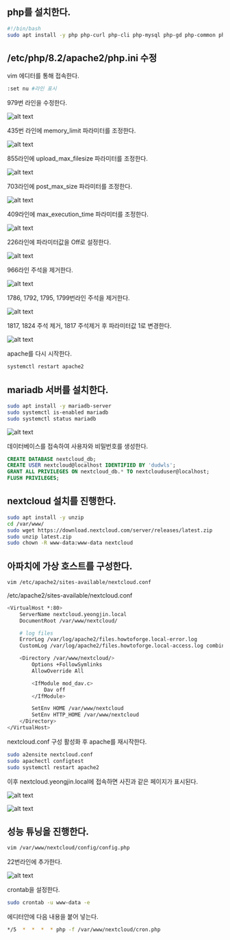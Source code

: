 ## php를 설치한다.
```sh
#!/bin/bash
sudo apt install -y php php-curl php-cli php-mysql php-gd php-common php-xml php-json php-intl php-pear php-imagick php-dev php-common php-mbstring php-zip php-soap php-bz2 php-bcmath php-gmp php-apcu libmagickcore-dev php-redis php-memcached
```

## /etc/php/8.2/apache2/php.ini 수정
vim 에디터를 통해 접속한다.
```sh
:set nu #라인 표시 
```

979번 라인을 수정한다.
<p>

![alt text](images/nextcloud/image.png)

</p>

435번 라인에 memory_limit 파라미터를 조정한다.
<p>

![alt text](images/nextcloud/image-1.png)

</p>


855라인에 upload_max_filesize 파라미터를 조정한다.

<p>

![alt text](images/nextcloud/image-2.png)

</p>

703라인에 post_max_size 파라미터를 조정한다.

<p>

![alt text](images/nextcloud/image-3.png)

</p>

409라인에 max_execution_time 파라미터를 조정한다.
<p>

![alt text](images/nextcloud/image-4.png)

</p>


226라인에 파라미터값을 Off로 설정한다.
<p>

![alt text](images/nextcloud/image-5.png)

</p>


966라인 주석을 제거한다.
<p>

![alt text](images/nextcloud/image-6.png)

</p>

1786, 1792, 1795, 1799번라인 주석을 제거한다.
<p>

![alt text](images/nextcloud/image-7.png)

</p>

1817, 1824 주석 제거, 1817 주석제거 후 파라미터값 1로 변경한다.
<p>

![alt text](images/nextcloud/image-8.png)

</p>

apache를 다시 시작한다.
```sh
systemctl restart apache2
```


## mariadb 서버를 설치한다.
```sh
sudo apt install -y mariadb-server
sudo systemctl is-enabled mariadb 
sudo systemctl status mariadb
```
<p>

![alt text](images/nextcloud/image-9.png)

</p>


데이터베이스를 접속하여 사용자와 비밀번호를 생성한다.
```sql
CREATE DATABASE nextcloud_db;
CREATE USER nextcloud@localhost IDENTIFIED BY 'dudwls';
GRANT ALL PRIVILEGES ON nextcloud_db.* TO nextclouduser@localhost;
FLUSH PRIVILEGES;
```

## nextcloud 설치를 진행한다.
```sh
sudo apt install -y unzip
cd /var/www/
sudo wget https://download.nextcloud.com/server/releases/latest.zip
sudo unzip latest.zip
sudo chown -R www-data:www-data nextcloud
```

## 아파치에 가상 호스트를 구성한다.
```sh
vim /etc/apache2/sites-available/nextcloud.conf
```

/etc/apache2/sites-available/nextcloud.conf
```sh
<VirtualHost *:80>
    ServerName nextcloud.yeongjin.local
    DocumentRoot /var/www/nextcloud/

    # log files
    ErrorLog /var/log/apache2/files.howtoforge.local-error.log
    CustomLog /var/log/apache2/files.howtoforge.local-access.log combined

    <Directory /var/www/nextcloud/>
        Options +FollowSymlinks
        AllowOverride All

        <IfModule mod_dav.c>
            Dav off
        </IfModule>

        SetEnv HOME /var/www/nextcloud
        SetEnv HTTP_HOME /var/www/nextcloud
    </Directory>
</VirtualHost>
```

nextcloud.conf 구성 활성화 후 apache를 재시작한다.
```sh
sudo a2ensite nextcloud.conf 
sudo apachectl configtest
sudo systemctl restart apache2
```

이후 nextcloud.yeongjin.local에 접속하면 사진과 같은 페이지가 표시된다.
<p>

![alt text](images/nextcloud/image-10.png)

</p>
<p>

![alt text](images/nextcloud/image-11.png)

</p>


## 성능 튜닝을 진행한다.
```sh
vim /var/www/nextcloud/config/config.php
```

22번라인에 추가한다.
<p>

![alt text](images/nextcloud/image-12.png)

</p>

crontab을 설정한다.
```sh
sudo crontab -u www-data -e
```

에디터안에 다음 내용을 붙어 넣는다.
```sh
*/5  *  *  *  * php -f /var/www/nextcloud/cron.php
```
